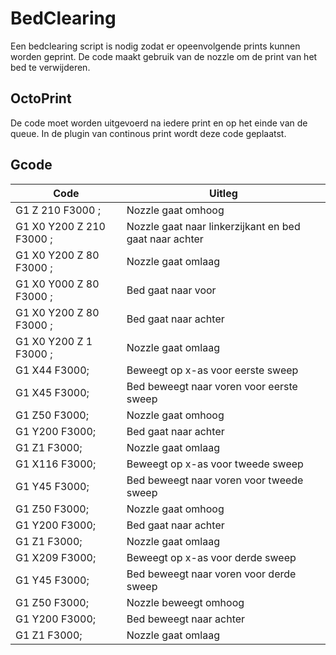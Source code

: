 # BedClearing

Een bedclearing script is nodig zodat er opeenvolgende prints kunnen worden geprint. De code maakt gebruik van de nozzle om de print van het bed te verwijderen.

## OctoPrint

De code moet worden uitgevoerd na iedere print en op het einde van de queue. In de plugin van continous print wordt deze code geplaatst.


## Gcode

|Code                       |  Uitleg                                                |
|---------------------------|--------------------------------------------------------|
| G1 Z 210 F3000 ;          | Nozzle gaat omhoog                                     |
| G1 X0 Y200 Z 210 F3000 ;  | Nozzle gaat naar linkerzijkant en bed gaat naar achter |
| G1 X0 Y200 Z 80 F3000 ;   | Nozzle gaat omlaag                                     |
| G1 X0 Y000 Z 80 F3000 ;   | Bed gaat naar voor                                     |
| G1 X0 Y200 Z 80 F3000 ;   | Bed gaat naar achter                                   |
| G1 X0 Y200 Z 1 F3000 ;    | Nozzle gaat omlaag                                     |
| G1 X44 F3000;             | Beweegt op x-as voor eerste sweep                      |
| G1 X45 F3000;             | Bed beweegt naar voren voor eerste sweep               |
| G1 Z50 F3000;             | Nozzle gaat omhoog                                     |
| G1 Y200 F3000;            | Bed gaat naar achter                                   |
| G1 Z1 F3000;              | Nozzle gaat omlaag                                     |
| G1 X116 F3000;            | Beweegt op x-as voor tweede sweep                      |
| G1 Y45 F3000;             | Bed beweegt naar voren voor tweede sweep               |
| G1 Z50 F3000;             | Nozzle gaat omhoog                                     |
| G1 Y200 F3000;            | Bed gaat naar achter                                   |
| G1 Z1 F3000;              | Nozzle gaat omlaag                                     |
| G1 X209 F3000;            | Beweegt op x-as voor derde sweep                       |
| G1 Y45 F3000;             | Bed beweegt naar voren voor derde sweep                |
| G1 Z50 F3000;             | Nozzle beweegt omhoog                                  |
| G1 Y200 F3000;            | Bed beweegt naar achter                                |
| G1 Z1 F3000;              | Nozzle gaat omlaag                                     |




